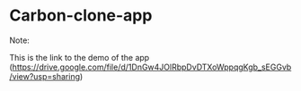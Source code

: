# Carbon-clone-app

Note:

This is the link to the demo of the app (https://drive.google.com/file/d/1DnGw4JOlRbpDvDTXoWppqgKgb_sEGGvb/view?usp=sharing)

